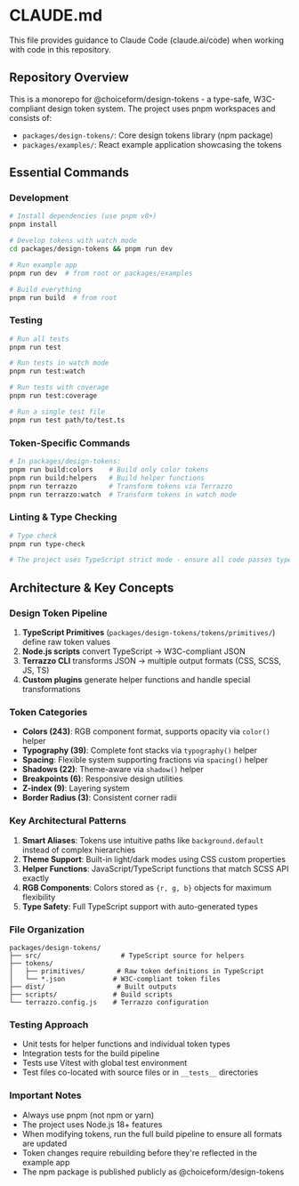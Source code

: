 # CLAUDE.md

This file provides guidance to Claude Code (claude.ai/code) when working with code in this repository.

## Repository Overview

This is a monorepo for @choiceform/design-tokens - a type-safe, W3C-compliant design token system. The project uses pnpm workspaces and consists of:
- `packages/design-tokens/`: Core design tokens library (npm package)
- `packages/examples/`: React example application showcasing the tokens

## Essential Commands

### Development
```bash
# Install dependencies (use pnpm v8+)
pnpm install

# Develop tokens with watch mode
cd packages/design-tokens && pnpm run dev

# Run example app
pnpm run dev  # from root or packages/examples

# Build everything
pnpm run build  # from root
```

### Testing
```bash
# Run all tests
pnpm run test

# Run tests in watch mode
pnpm run test:watch

# Run tests with coverage
pnpm run test:coverage

# Run a single test file
pnpm run test path/to/test.ts
```

### Token-Specific Commands
```bash
# In packages/design-tokens:
pnpm run build:colors    # Build only color tokens
pnpm run build:helpers   # Build helper functions
pnpm run terrazzo        # Transform tokens via Terrazzo
pnpm run terrazzo:watch  # Transform tokens in watch mode
```

### Linting & Type Checking
```bash
# Type check
pnpm run type-check

# The project uses TypeScript strict mode - ensure all code passes type checking
```

## Architecture & Key Concepts

### Design Token Pipeline
1. **TypeScript Primitives** (`packages/design-tokens/tokens/primitives/`) define raw token values
2. **Node.js scripts** convert TypeScript → W3C-compliant JSON
3. **Terrazzo CLI** transforms JSON → multiple output formats (CSS, SCSS, JS, TS)
4. **Custom plugins** generate helper functions and handle special transformations

### Token Categories
- **Colors (243)**: RGB component format, supports opacity via `color()` helper
- **Typography (39)**: Complete font stacks via `typography()` helper
- **Spacing**: Flexible system supporting fractions via `spacing()` helper
- **Shadows (22)**: Theme-aware via `shadow()` helper
- **Breakpoints (6)**: Responsive design utilities
- **Z-index (9)**: Layering system
- **Border Radius (3)**: Consistent corner radii

### Key Architectural Patterns

1. **Smart Aliases**: Tokens use intuitive paths like `background.default` instead of complex hierarchies
2. **Theme Support**: Built-in light/dark modes using CSS custom properties
3. **Helper Functions**: JavaScript/TypeScript functions that match SCSS API exactly
4. **RGB Components**: Colors stored as `{r, g, b}` objects for maximum flexibility
5. **Type Safety**: Full TypeScript support with auto-generated types

### File Organization
```
packages/design-tokens/
├── src/                    # TypeScript source for helpers
├── tokens/
│   ├── primitives/        # Raw token definitions in TypeScript
│   └── *.json            # W3C-compliant token files
├── dist/                  # Built outputs
├── scripts/              # Build scripts
└── terrazzo.config.js    # Terrazzo configuration
```

### Testing Approach
- Unit tests for helper functions and individual token types
- Integration tests for the build pipeline
- Tests use Vitest with global test environment
- Test files co-located with source files or in `__tests__` directories

### Important Notes
- Always use pnpm (not npm or yarn)
- The project uses Node.js 18+ features
- When modifying tokens, run the full build pipeline to ensure all formats are updated
- Token changes require rebuilding before they're reflected in the example app
- The npm package is published publicly as @choiceform/design-tokens